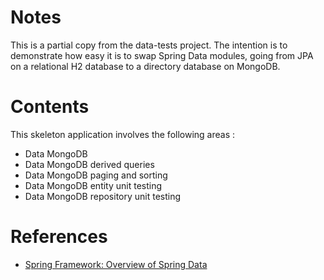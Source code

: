 # Notes
This is a partial copy from the data-tests project. The intention is to
demonstrate how easy it is to swap Spring Data modules, going from JPA
on a relational H2 database to a directory database on MongoDB.

# Contents
This skeleton application involves the following areas :

* Data MongoDB
* Data MongoDB derived queries
* Data MongoDB paging and sorting
* Data MongoDB entity unit testing
* Data MongoDB repository unit testing

# References
* [Spring Framework: Overview of Spring Data](https://www.pluralsight.com/courses/spring-framework-overview-spring-data)

